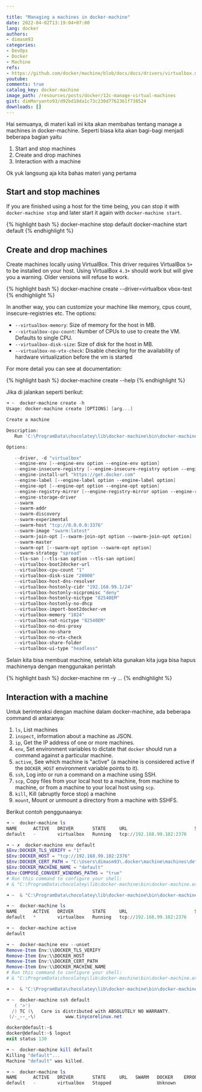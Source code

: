 ```yaml
---

title: "Managing a machines in docker-machine"
date: 2022-04-02T13:19:04+07:00
lang: docker
authors:
- dimasm93
categories:
- DevOps
- Docker
- Machine
refs: 
- https://github.com/docker/machine/blob/docs/docs/drivers/virtualbox.md
youtube: 
comments: true
catalog_key: docker-machine
image_path: /resources/posts/docker/12c-manage-virtual-machines
gist: dimMaryanto93/d92bd18da1c73c230d7762361f738524
downloads: []
---
```


Hai semuanya, di materi kali ini kita akan membahas tentang manage a machines in docker-machine. Seperti biasa kita akan bagi-bagi menjadi beberapa bagian yaitu

1. Start and stop machines
2. Create and drop machines
3. Interaction with a machine

Ok yuk langsung aja kita bahas materi yang pertama

<!--more-->

## Start and stop machines

If you are finished using a host for the time being, you can stop it with `docker-machine stop` and later start it again with `docker-machine start`.

{% highlight bash %}
docker-machine stop default
docker-machine start default
{% endhighlight %}

## Create and drop machines

Create machines locally using VirtualBox. This driver requires VirtualBox `5+` to be installed on your host. Using VirtualBox `4.3+` should work but will give you a warning. Older versions will refuse to work.

{% highlight bash %}
docker-machine create --driver=virtualbox vbox-test
{% endhighlight %}

In another way, you can customize your machine like memory, cpus count, insecure-registries etc. The options:

-   `--virtualbox-memory`: Size of memory for the host in MB.
-   `--virtualbox-cpu-count`: Number of CPUs to use to create the VM. Defaults to single CPU.
-   `--virtualbox-disk-size`: Size of disk for the host in MB.
-   `--virtualbox-no-vtx-check`: Disable checking for the availability of hardware virtualization before the vm is started

For more detail you can see at documentation:

{% highlight bash %}
docker-machine create --help
{% endhighlight %}

Jika di jalankan seperti berikut:

```powershell
➜ ~  docker-machine create -h
Usage: docker-machine create [OPTIONS] [arg...]

Create a machine

Description:
   Run 'C:\ProgramData\chocolatey\lib\docker-machine\bin\docker-machine.exe create --driver name --help' to include the create flags for that driver in the help text.

Options:

   --driver, -d "virtualbox"                                                                         Driver to create machine with. [$MACHINE_DRIVER]
   --engine-env [--engine-env option --engine-env option]                                            Specify environment variables to set in the engine
   --engine-insecure-registry [--engine-insecure-registry option --engine-insecure-registry option]  Specify insecure registries to allow with the created engine
   --engine-install-url "https://get.docker.com"                                                     Custom URL to use for engine installation [$MACHINE_DOCKER_INSTALL_URL]
   --engine-label [--engine-label option --engine-label option]                                      Specify labels for the created engine
   --engine-opt [--engine-opt option --engine-opt option]                                            Specify arbitrary flags to include with the created engine in the form flag=value
   --engine-registry-mirror [--engine-registry-mirror option --engine-registry-mirror option]        Specify registry mirrors to use [$ENGINE_REGISTRY_MIRROR]
   --engine-storage-driver                                                                           Specify a storage driver to use with the engine
   --swarm                                                                                           Configure Machine to join a Swarm cluster
   --swarm-addr                                                                                      addr to advertise for Swarm (default: detect and use the machine IP)
   --swarm-discovery                                                                                 Discovery service to use with Swarm
   --swarm-experimental                                                                              Enable Swarm experimental features
   --swarm-host "tcp://0.0.0.0:3376"                                                                 ip/socket to listen on for Swarm master
   --swarm-image "swarm:latest"                                                                      Specify Docker image to use for Swarm [$MACHINE_SWARM_IMAGE]
   --swarm-join-opt [--swarm-join-opt option --swarm-join-opt option]                                Define arbitrary flags for Swarm join
   --swarm-master                                                                                    Configure Machine to be a Swarm master
   --swarm-opt [--swarm-opt option --swarm-opt option]                                               Define arbitrary flags for Swarm master
   --swarm-strategy "spread"                                                                         Define a default scheduling strategy for Swarm
   --tls-san [--tls-san option --tls-san option]                                                     Support extra SANs for TLS certs
   --virtualbox-boot2docker-url                                                                      The URL of the boot2docker image. Defaults to the latest available version [$VIRTUALBOX_BOOT2DOCKER_URL]
   --virtualbox-cpu-count "1"                                                                        number of CPUs for the machine (-1 to use the number of CPUs available) [$VIRTUALBOX_CPU_COUNT]
   --virtualbox-disk-size "20000"                                                                    Size of disk for host in MB [$VIRTUALBOX_DISK_SIZE]
   --virtualbox-host-dns-resolver                                                                    Use the host DNS resolver [$VIRTUALBOX_HOST_DNS_RESOLVER]
   --virtualbox-hostonly-cidr "192.168.99.1/24"                                                      Specify the Host Only CIDR [$VIRTUALBOX_HOSTONLY_CIDR]
   --virtualbox-hostonly-nicpromisc "deny"                                                           Specify the Host Only Network Adapter Promiscuous Mode [$VIRTUALBOX_HOSTONLY_NIC_PROMISC]
   --virtualbox-hostonly-nictype "82540EM"                                                           Specify the Host Only Network Adapter Type [$VIRTUALBOX_HOSTONLY_NIC_TYPE]
   --virtualbox-hostonly-no-dhcp                                                                     Disable the Host Only DHCP Server [$VIRTUALBOX_HOSTONLY_NO_DHCP]
   --virtualbox-import-boot2docker-vm                                                                The name of a Boot2Docker VM to import [$VIRTUALBOX_BOOT2DOCKER_IMPORT_VM]
   --virtualbox-memory "1024"                                                                        Size of memory for host in MB [$VIRTUALBOX_MEMORY_SIZE]
   --virtualbox-nat-nictype "82540EM"                                                                Specify the Network Adapter Type [$VIRTUALBOX_NAT_NICTYPE]
   --virtualbox-no-dns-proxy                                                                         Disable proxying all DNS requests to the host [$VIRTUALBOX_NO_DNS_PROXY]
   --virtualbox-no-share                                                                             Disable the mount of your home directory [$VIRTUALBOX_NO_SHARE]
   --virtualbox-no-vtx-check                                                                         Disable checking for the availability of hardware virtualization before the vm is started [$VIRTUALBOX_NO_VTX_CHECK]
   --virtualbox-share-folder                                                                         Mount the specified directory instead of the default home location. Format: dir:name [$VIRTUALBOX_SHARE_FOLDER]
   --virtualbox-ui-type "headless"                                                                   Specify the UI Type: (gui|sdl|headless|separate) [$VIRTUALBOX_UI_TYPE]
```

Selain kita bisa membuat machine, setelah kita gunakan kita juga bisa hapus machinenya dengan menggunakan perintah 

{% highlight bash %}
docker-machine rm -y <machine-name> ...
{% endhighlight %}

## Interaction with a machine

Untuk berinteraksi dengan machine dalam docker-machine, ada beberapa command di antaranya:

1. `ls`, List machines
2. `inspect`, information about a machine as JSON.
3. `ip`, Get the IP address of one or more machines.
4. `env`, Set environment variables to dictate that `docker` should run a command against a particular machine.
5. `active`, See which machine is "active" (a machine is considered active if the `DOCKER_HOST` environment variable points to it).
6. `ssh`, Log into or run a command on a machine using SSH.
7. `scp`, Copy files from your local host to a machine, from machine to machine, or from a machine to your local host using `scp`.
8. `kill`, Kill (abruptly force stop) a machine
9. `mount`, Mount or unmount a directory from a machine with SSHFS.

Berikut contoh penggunaanya:

```powershell
➜ ~  docker-machine ls
NAME      ACTIVE   DRIVER       STATE     URL                         SWARM   DOCKER      ERRORS
default   -        virtualbox   Running   tcp://192.168.99.102:2376           v19.03.12

➜ ~ ✗  docker-machine env default
$Env:DOCKER_TLS_VERIFY = "1"
$Env:DOCKER_HOST = "tcp://192.168.99.102:2376"
$Env:DOCKER_CERT_PATH = "C:\Users\dimasm93\.docker\machine\machines\default"
$Env:DOCKER_MACHINE_NAME = "default"
$Env:COMPOSE_CONVERT_WINDOWS_PATHS = "true"
# Run this command to configure your shell:
# & "C:\ProgramData\chocolatey\lib\docker-machine\bin\docker-machine.exe" env default | Invoke-Expression

➜ ~  & "C:\ProgramData\chocolatey\lib\docker-machine\bin\docker-machine.exe" env default | Invoke-Expression

➜ ~  docker-machine ls
NAME      ACTIVE   DRIVER       STATE     URL                         SWARM   DOCKER      ERRORS
default   *        virtualbox   Running   tcp://192.168.99.102:2376           v19.03.12

➜ ~  docker-machine active
default

➜ ~  docker-machine env --unset
Remove-Item Env:\\DOCKER_TLS_VERIFY
Remove-Item Env:\\DOCKER_HOST
Remove-Item Env:\\DOCKER_CERT_PATH
Remove-Item Env:\\DOCKER_MACHINE_NAME
# Run this command to configure your shell:
# & "C:\ProgramData\chocolatey\lib\docker-machine\bin\docker-machine.exe" env --unset | Invoke-Expression

➜ ~  & "C:\ProgramData\chocolatey\lib\docker-machine\bin\docker-machine.exe" env --unset | Invoke-Expression

➜ ~  docker-machine ssh default
   ( '>')
  /) TC (\   Core is distributed with ABSOLUTELY NO WARRANTY.
 (/-_--_-\)           www.tinycorelinux.net

docker@default:~$
docker@default:~$ logout
exit status 130

➜ ~  docker-machine kill default
Killing "default"...
Machine "default" was killed.

➜ ~  docker-machine ls
NAME      ACTIVE   DRIVER       STATE     URL   SWARM   DOCKER    ERRORS
default   -        virtualbox   Stopped                 Unknown
```